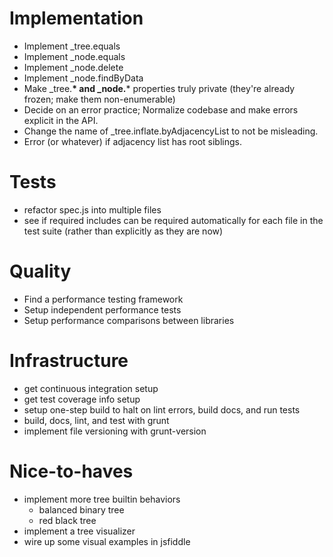 # Implementation

 * Implement _tree.equals
 * Implement _node.equals
 * Implement _node.delete
 * Implement _node.findByData
 * Make _tree.__* and _node.__* properties truly private (they're
   already frozen; make them non-enumerable)
 * Decide on an error practice; Normalize codebase and make errors
   explicit in the API.
 * Change the name of _tree.inflate.byAdjacencyList to not be
   misleading.
 * Error (or whatever) if adjacency list has root siblings.

# Tests

 * refactor spec.js into multiple files
 * see if required includes can be required automatically for each
   file in the test suite (rather than explicitly as they are now)
 
# Quality

 * Find a performance testing framework
 * Setup independent performance tests
 * Setup performance comparisons between libraries

# Infrastructure

 * get continuous integration setup
 * get test coverage info setup
 * setup one-step build to halt on lint errors, build docs, and run
   tests
 * build, docs, lint, and test with grunt
 * implement file versioning with grunt-version

# Nice-to-haves

 * implement more tree builtin behaviors
   - balanced binary tree
   - red black tree
 * implement a tree visualizer
 * wire up some visual examples in jsfiddle


